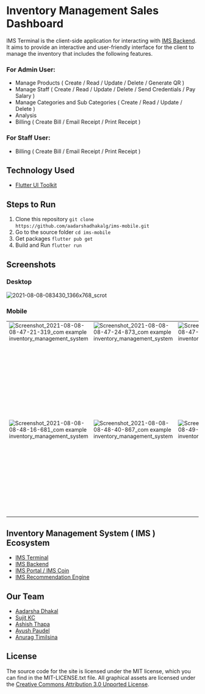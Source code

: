 # Inventory Management Sales Dashboard

IMS Terminal is the client-side application for interacting with [IMS Backend](https://github.com/AyushPaudel/Inventory-Management-System). It aims to provide an interactive and user-friendly interface for the client to manage the inventory that includes the following features.

### For Admin User:
- Manage Products ( Create / Read / Update / Delete / Generate QR )
- Manage Staff ( Create / Read / Update / Delete / Send Credentials / Pay Salary )
- Manage Categories and Sub Categories ( Create / Read / Update / Delete )
- Analysis
- Billing ( Create Bill / Email Receipt / Print Receipt )

### For Staff User:
- Billing ( Create Bill / Email Receipt / Print Receipt )


## Technology Used
- [Flutter UI Toolkit](https://flutter.dev/)

## Steps to Run

1. Clone this repository ```git clone https://github.com/aadarshadhakalg/ims-mobile.git```
2. Go to the source folder ```cd ims-mobile```
3. Get packages ```flutter pub get```
4. Build and Run ```flutter run```


## Screenshots

### Desktop

![2021-08-08-083430_1366x768_scrot](https://user-images.githubusercontent.com/19362725/128619173-8147ba5c-1d50-4689-b30c-07f9253a79bd.png)

### Mobile


|   |   |   |   |
| - | - | - | - |
| ![Screenshot_2021-08-08-08-47-21-319_com example inventory_management_system](https://user-images.githubusercontent.com/19362725/128619399-bfb3d2d2-e3b4-464a-974c-6efc4a160ff6.jpg) | ![Screenshot_2021-08-08-08-47-24-873_com example inventory_management_system](https://user-images.githubusercontent.com/19362725/128619401-7d2486bc-b9a7-49e1-8a46-2c0824b1506b.jpg) | ![Screenshot_2021-08-08-08-47-29-454_com example inventory_management_system](https://user-images.githubusercontent.com/19362725/128619403-348916b6-d341-46d7-90c8-21eedafb4c27.jpg) | ![Screenshot_2021-08-08-08-47-47-873_com example inventory_management_system](https://user-images.githubusercontent.com/19362725/128619405-14e122ac-1cce-466a-b4f1-ac473cafc20a.jpg) |
| ![Screenshot_2021-08-08-08-48-16-681_com example inventory_management_system](https://user-images.githubusercontent.com/19362725/128619407-d4310b32-5694-4cfe-a94f-e9dfba1e594d.jpg) | ![Screenshot_2021-08-08-08-48-40-867_com example inventory_management_system](https://user-images.githubusercontent.com/19362725/128619408-d790a181-2812-4dc6-a700-77ea5d2cb2f8.jpg) | ![Screenshot_2021-08-08-08-49-29-103_com example inventory_management_system](https://user-images.githubusercontent.com/19362725/128619409-0b36e9f2-7226-4448-a17b-11cb33227563.jpg) | ![Screenshot_2021-08-08-08-49-47-713_com example inventory_management_system](./screenshots/login.jpg) |




## Inventory Management System ( IMS ) Ecosystem

- [IMS Terminal](https://github.com/aadarshadhakalg/ims-mobile/)
- [IMS Backend](https://github.com/AyushPaudel/Inventory-Management-System)
- [IMS Portal / IMS Coin](https://github.com/voidash/IMSCoin)
- [IMS Recommendation Engine](https://github.com/AnuragTimilsina/ImsRecommendationEngine)


## Our Team

  - [Aadarsha Dhakal](github.com/aadarshadhakalg/)
  - [Sujit KC](https://github.com/sujit08)
  - [Ashish Thapa](https://github.com/voidash/)
  - [Ayush Paudel](https://github.com/AyushPaudel/)
  - [Anurag Timilsina](https://github.com/anuragTimilsina/)


## License

The source code for the site is licensed under the MIT license, which you can find in the MIT-LICENSE.txt file.
All graphical assets are licensed under the [Creative Commons Attribution 3.0 Unported License](https://creativecommons.org/licenses/by/3.0/).
